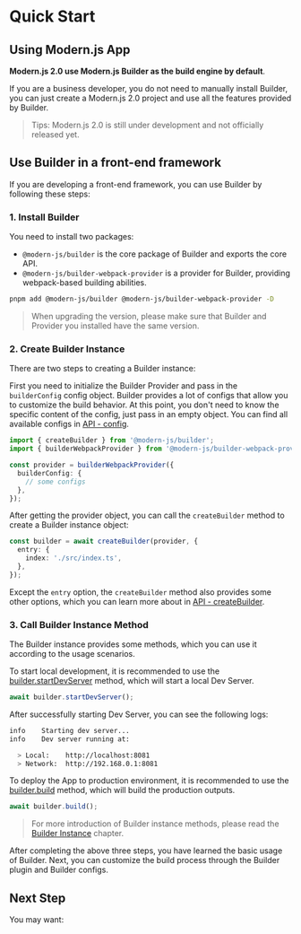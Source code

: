 # Quick Start

## Using Modern.js App

**Modern.js 2.0 use Modern.js Builder as the build engine by default**.

If you are a business developer, you do not need to manually install Builder, you can just create a Modern.js 2.0 project and use all the features provided by Builder.

> Tips: Modern.js 2.0 is still under development and not officially released yet.

## Use Builder in a front-end framework

If you are developing a front-end framework, you can use Builder by following these steps:

### 1. Install Builder

You need to install two packages:

- `@modern-js/builder` is the core package of Builder and exports the core API.
- `@modern-js/builder-webpack-provider` is a provider for Builder, providing webpack-based building abilities.

```bash
pnpm add @modern-js/builder @modern-js/builder-webpack-provider -D
```

> When upgrading the version, please make sure that Builder and Provider you installed have the same version.

### 2. Create Builder Instance

There are two steps to creating a Builder instance:

First you need to initialize the Builder Provider and pass in the `builderConfig` config object. Builder provides a lot of configs that allow you to customize the build behavior. At this point, you don't need to know the specific content of the config, just pass in an empty object. You can find all available configs in [API - config](/en/api/#config).

```ts
import { createBuilder } from '@modern-js/builder';
import { builderWebpackProvider } from '@modern-js/builder-webpack-provider';

const provider = builderWebpackProvider({
  builderConfig: {
    // some configs
  },
});
```

After getting the provider object, you can call the `createBuilder` method to create a Builder instance object:

```ts
const builder = await createBuilder(provider, {
  entry: {
    index: './src/index.ts',
  },
});
```

Except the `entry` option, the `createBuilder` method also provides some other options, which you can learn more about in [API - createBuilder](/en/api/builder-core.html#createbuilder).

### 3. Call Builder Instance Method

The Builder instance provides some methods, which you can use it according to the usage scenarios.

To start local development, it is recommended to use the [builder.startDevServer](/en/api/builder-instance.html#builder-startdevserver) method, which will start a local Dev Server.

```ts
await builder.startDevServer();
```

After successfully starting Dev Server, you can see the following logs:

```bash
info    Starting dev server...
info    Dev server running at:

  > Local:    http://localhost:8081
  > Network:  http://192.168.0.1:8081
```

To deploy the App to production environment, it is recommended to use the [builder.build](/en/api/builder-instance.html#builder-build) method, which will build the production outputs.

```ts
await builder.build();
```

> For more introduction of Builder instance methods, please read the [Builder Instance](/en/api/builder-instance.html) chapter.

After completing the above three steps, you have learned the basic usage of Builder. Next, you can customize the build process through the Builder plugin and Builder configs.

## Next Step

You may want:

<NextSteps>
  <Step href="/guide/glossary.html" title="Glossary" description="Learn about Builder related concepts"/>
  <Step href="/guide/features.html" title="All Features" description="Learn all features of Builder"/>
  <Step href="/api" title="API Reference" description="View detailed API documentation"/>
</NextSteps>
